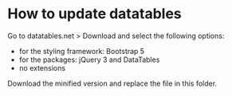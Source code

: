 # How to update datatables

Go to datatables.net > Download and select the following options:

- for the styling framework: Bootstrap 5
- for the packages: jQuery 3 and DataTables
- no extensions

Download the minified version and replace the file in this folder.
